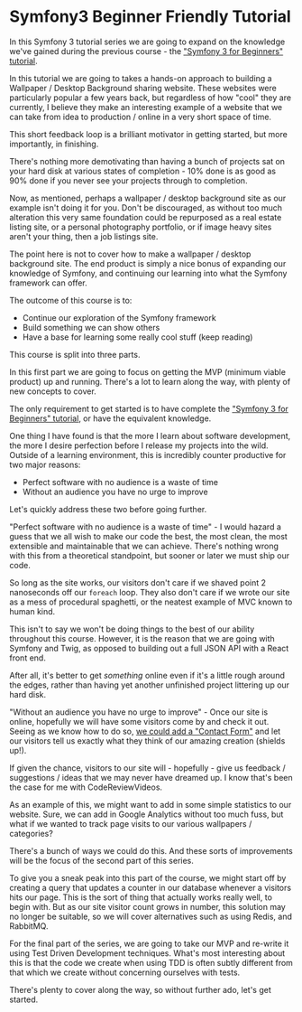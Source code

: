 # Symfony3 Beginner Friendly Tutorial

In this Symfony 3 tutorial series we are going to expand on the knowledge we've gained during the previous course - the ["Symfony 3 for Beginners" tutorial][1].

In this tutorial we are going to takes a hands-on approach to building a Wallpaper / Desktop Background sharing website. These websites were particularly popular a few years back, but regardless of how "cool" they are currently, I believe they make an interesting example of a website that we can take from idea to production / online in a very short space of time.

This short feedback loop is a brilliant motivator in getting started, but more importantly, in finishing.

There's nothing more demotivating than having a bunch of projects sat on your hard disk at various states of completion - 10% done is as good as 90% done if you never see your projects through to completion.

Now, as mentioned, perhaps a wallpaper / desktop background site as our example isn't doing it for you. Don't be discouraged, as without too much alteration this very same foundation could be repurposed as a real estate listing site, or a personal photography portfolio, or if image heavy sites aren't your thing, then a job listings site.

The point here is not to cover how to make a wallpaper / desktop background site. The end product is simply a nice bonus of expanding our knowledge of Symfony, and continuing our learning into what the Symfony framework can offer.

The outcome of this course is to:

* Continue our exploration of the Symfony framework
* Build something we can show others
* Have a base for learning some really cool stuff (keep reading)

This course is split into three parts.

In this first part we are going to focus on getting the MVP (minimum viable product) up and running. There's a lot to learn along the way, with plenty of new concepts to cover.

The only requirement to get started is to have complete the ["Symfony 3 for Beginners" tutorial][1], or have the equivalent knowledge.

One thing I have found is that the more I learn about software development, the more I desire perfection before I release my projects into the wild. Outside of a learning environment, this is incredibly counter productive for two major reasons:

* Perfect software with no audience is a waste of time
* Without an audience you have no urge to improve

Let's quickly address these two before going further.

"Perfect software with no audience is a waste of time" - I would hazard a guess that we all wish to make our code the best, the most clean, the most extensible and maintainable that we can achieve. There's nothing wrong with this from a theoretical standpoint, but sooner or later we must ship our code.

So long as the site works, our visitors don't care if we shaved point 2 nanoseconds off our `foreach` loop. They also don't care if we wrote our site as a mess of procedural spaghetti, or the neatest example of MVC known to human kind.

This isn't to say we won't be doing things to the best of our ability throughout this course. However, it is the reason that we are going with Symfony and Twig, as opposed to building out a full JSON API with a React front end.

After all, it's better to get *something* online even if it's a little rough around the edges, rather than having yet another unfinished project littering up our hard disk.

"Without an audience you have no urge to improve" - Once our site is online, hopefully we will have some visitors come by and check it out. Seeing as we know how to do so, [we could add a "Contact Form"][2] and let our visitors tell us exactly what they think of our amazing creation (shields up!).

If given the chance, visitors to our site will - hopefully - give us feedback / suggestions / ideas that we may never have dreamed up. I know that's been the case for me with CodeReviewVideos.

As an example of this, we might want to add in some simple statistics to our website. Sure, we can add in Google Analytics without too much fuss, but what if we wanted to track page visits to our various wallpapers / categories?

There's a bunch of ways we could do this. And these sorts of improvements will be the focus of the second part of this series.

To give you a sneak peak into this part of the course, we might start off by creating a query that updates a counter in our database whenever a visitors hits our page. This is the sort of thing that actually works really well, to begin with. But as our site visitor count grows in number, this solution may no longer be suitable, so we will cover alternatives such as using Redis, and RabbitMQ.

For the final part of the series, we are going to take our MVP and re-write it using Test Driven Development techniques. What's most interesting about this is that the code we create when using TDD is often subtly different from that which we create without concerning ourselves with tests.

There's plenty to cover along the way, so without further ado, let's get started.




[1]: /course/symfony-3-for-beginners/video/walking-through-the-initial-app
[2]: /course/symfony-3-for-beginners/video/adding-the-contact-form